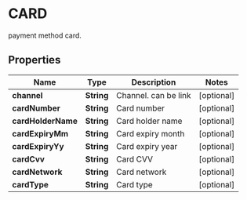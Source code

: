 

# CARD

payment method card.

## Properties

| Name | Type | Description | Notes |
|------------ | ------------- | ------------- | -------------|
|**channel** | **String** | Channel. can be link |  [optional] |
|**cardNumber** | **String** | Card number |  [optional] |
|**cardHolderName** | **String** | Card holder name |  [optional] |
|**cardExpiryMm** | **String** | Card expiry month |  [optional] |
|**cardExpiryYy** | **String** | Card expiry year |  [optional] |
|**cardCvv** | **String** | Card CVV |  [optional] |
|**cardNetwork** | **String** | Card network |  [optional] |
|**cardType** | **String** | Card type |  [optional] |



